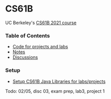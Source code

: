 # CS61B
UC Berkeley's [CS61B 2021 course](https://sp21.datastructur.es/)

### Table of Contents
- [Code for projects and labs](code)
- [Notes](notes)
- [Discussions](discussions)

### Setup
- [Setup CS61B Java Libraries for labs/projects](https://sp21.datastructur.es/materials/lab/lab2setup/lab2setup)
  
Todo: 02/05, disc 03, exam prep, lab3, project 1

